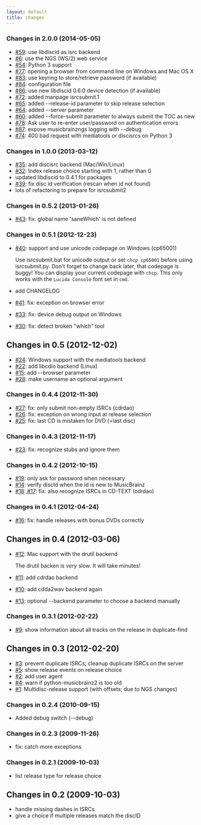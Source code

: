 ```yaml
---
layout: default
title: changes
---
```

### Changes in 2.0.0 (2014-05-05)
 * [#59]({{site.issues.url}}/59): use libdiscid as isrc backend
 * [#6]({{site.issues.url}}/6): use the NGS (WS/2) web service
 * [#54]({{site.issues.url}}/54): Python 3 support
 * [#77]({{site.issues.url}}/77): opening a browser from command line on Windows and Mac OS X
 * [#83]({{site.issues.url}}/83): use keyring to store/retrieve password (if available)
 * [#84]({{site.issues.url}}/84): configuration file
 * [#86]({{site.issues.url}}/86): use new libdiscid 0.6.0 device detection (if available)
 * [#72]({{site.issues.url}}/72): added manpage isrcsubmit.1
 * [#65]({{site.issues.url}}/65): added --release-id parameter to skip release selection
 * [#64]({{site.issues.url}}/64): added --server parameter
 * [#60]({{site.issues.url}}/60): added --force-submit parameter to always submit the TOC as new
 * [#78]({{site.issues.url}}/78): Ask user to re-enter user/password on authentication errors
 * [#87]({{site.issues.url}}/87): expose musicbrainzngs logging with --debug
 * [#74]({{site.issues.url}}/74): 400 bad request with mediatools or discisrcs on Python 3

### Changes in 1.0.0 (2013-03-12)
 * [#35]({{site.issues.url}}/35): add discisrc backend (Mac/Win/Linux)
 * [#32]({{site.issues.url}}/32): Index release choice starting with 1, rather than 0
 * updated libdiscid to 0.4.1 for packages
 * [#39]({{site.issues.url}}/39): fix disc id verification (rescan when id not found)
 * lots of refactoring to prepare for isrcsubmit2

### Changes in 0.5.2 (2013-01-26)
 * [#43]({{site.issues.url}}/43): fix: global name 'saneWhich' is not defined

### Changes in 0.5.1 (2012-12-23)
 * [#40]({{site.issues.url}}/40): support and use unicode codepage on Windows (cp65001)

   Use isrcsubmit.bat for unicode output or set `chcp cp65001`
   before using isrcsubmit.py.
   Don't forget to change back later, that codepage is buggy!
   You can display your current codepage with `chcp`.
   This only works with the `Lucida Console` font set in `cmd`.
 * add CHANGELOG
 * [#41]({{site.issues.url}}/41): fix: exception on browser error
 * [#33]({{site.issues.url}}/33): fix: device debug output on Windows
 * [#30]({{site.issues.url}}/30): fix: detect broken "which" tool

## Changes in 0.5 (2012-12-02)
 * [#24]({{site.issues.url}}/24): Windows support with the mediatools backend
 * [#22]({{site.issues.url}}/22): add libcdio backend (Linux)
 * [#15]({{site.issues.url}}/15): add --browser parameter
 * [#28]({{site.issues.url}}/28): make username an optional argument


### Changes in 0.4.4 (2012-11-30)
 * [#27]({{site.issues.url}}/27): fix: only submit non-empty ISRCs (cdrdao)
 * [#26]({{site.issues.url}}/26): fix: exception on wrong input at release selection
 * [#25]({{site.issues.url}}/25): fix: last CD is mistaken for DVD (=last disc)

### Changes in 0.4.3 (2012-11-17)
 * [#23]({{site.issues.url}}/23): fix: recognize stubs and ignore them

### Changes in 0.4.2 (2012-10-15)
 * [#19]({{site.issues.url}}/19): only ask for password when necessary
 * [#14]({{site.issues.url}}/14): verify discId when the id is new to MusicBrainz
 * [#18]({{site.issues.url}}/18):,[#17]({{site.issues.url}}/17): fix: also recognize ISRCs in CD-TEXT (cdrdao)

### Changes in 0.4.1 (2012-04-24)
 * [#16]({{site.issues.url}}/16): fix: handle releases with bonus DVDs correctly

## Changes in 0.4 (2012-03-06)
 * [#12]({{site.issues.url}}/12): Mac support with the drutil backend

   The drutil backen is *very* slow.
   It will take minutes!
 * [#11]({{site.issues.url}}/11): add cdrdao backend
 * [#10]({{site.issues.url}}/10): add cdda2wav backend again
 * [#13]({{site.issues.url}}/13): optional --backend parameter to choose a backend manually


### Changes in 0.3.1 (2012-02-22)
 * [#9]({{site.issues.url}}/9): show information about all tracks on the release in duplicate-find

## Changes in 0.3 (2012-02-20)
 * [#3]({{site.issues.url}}/3): prevent duplicate ISRCs; cleanup duplicate ISRCs on the server
 * [#5]({{site.issues.url}}/5): show release events on release choice
 * [#2]({{site.issues.url}}/2): add user agent
 * [#4]({{site.issues.url}}/4): warn if python-musicbrainz2 is too old
 * [#1]({{site.issues.url}}/1): Multidisc-release support (with offsets; due to NGS changes)

### Changes in 0.2.4 (2010-09-15)
 * Added debug switch (--debug)

### Changes in 0.2.3 (2009-11-26)
 * fix: catch more exceptions

### Changes in 0.2.1 (2009-10-03)
 * list release type for release choice

## Changes in 0.2 (2009-10-03)
 * handle missing dashes in ISRCs
 * give a choice if multiple releases match the discID
